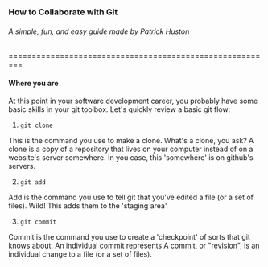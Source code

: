 ### How to Collaborate with Git
###### A simple, fun, and easy guide made by Patrick Huston
=========================================================

#### Where you are
At this point in your software development career, you probably have some basic skills in your git toolbox. Let's quickly review a basic git flow:

1. `git clone`

  This is the command you use to make a clone. What's a clone, you ask? 
A clone is a copy of a repository that lives on your computer instead of on a website's server somewhere. In you case, this 'somewhere' is 
on github's servers.

2. `git add`

  Add is the command you use to tell git that you've edited a file (or a set of files). Wild! This adds them to the 'staging area'

3. `git commit`
  
  Commit is the command you use to create a 'checkpoint' of sorts that git knows about. An individual commit represents
  A commit, or "revision", is an individual change to a file (or a set of files).
